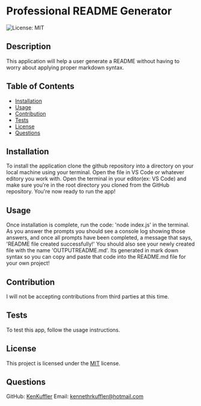 # Professional README Generator

![License: MIT](https://img.shields.io/badge/License-MIT-yellow.svg)

## Description
This application will help a user generate a README without having to worry about applying proper markdown syntax.

## Table of Contents
- [Installation](#installation)
- [Usage](#usage)
- [Contribution](#contribution)
- [Tests](#tests)
- [License](#license)
- [Questions](#questions)

## Installation
To install the application clone the github      repository into a directory on your local machine using your terminal. Open the file in VS Code or whatever editory you work with. Open the terminal in your editor(ex: VS Code) and make sure you're in the root       directory you cloned from the GitHub repository. You're now ready to run the app!

## Usage
Once installation is complete, run the code: 'node         index.js' in the terminal. As you answer the prompts you should see a console log showing those answers, and  once all prompts have been completed, a message that says, 'README file created successfully!' You should also see your newly created file with the name 'OUTPUTREADME.md'. Its generated in mark down syntax so you can    copy and paste that code into the README.md file for your own project!

## Contribution
I will not be accepting contributions from third parties at this time.

## Tests
To test this app, follow the usage instructions.

## License

This project is licensed under the [MIT](https://opensource.org/licenses/MIT) license.


## Questions
GitHub: [KenKuffler](https://github.com/KenKuffler)
Email: kennethrkuffler@hotmail.com